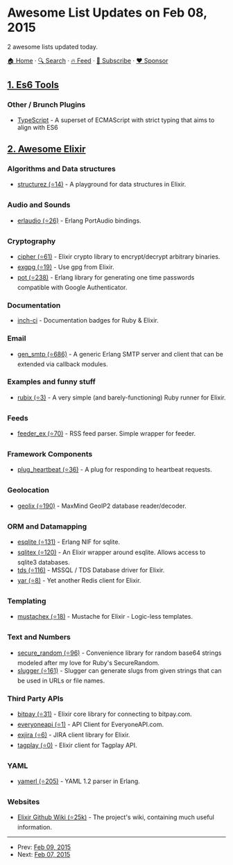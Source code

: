 # Awesome List Updates on Feb 08, 2015

2 awesome lists updated today.

[🏠 Home](/README.md) · [🔍 Search](https://www.trackawesomelist.com/search/) · [🔥 Feed](https://www.trackawesomelist.com/rss.xml) · [📮 Subscribe](https://trackawesomelist.us17.list-manage.com/subscribe?u=d2f0117aa829c83a63ec63c2f&id=36a103854c) · [❤️  Sponsor](https://github.com/sponsors/theowenyoung)



## [1. Es6 Tools](/content/addyosmani/es6-tools/README.md)

### Other / Brunch Plugins

*   [TypeScript](http://www.typescriptlang.org/) - A superset of ECMAScript with strict typing that aims to align with ES6

## [2. Awesome Elixir](/content/h4cc/awesome-elixir/README.md)

### Algorithms and Data structures

*   [structurez (⭐14)](https://github.com/hamiltop/structurez) - A playground for data structures in Elixir.

### Audio and Sounds

*   [erlaudio (⭐26)](https://github.com/asonge/erlaudio) - Erlang PortAudio bindings.

### Cryptography

*   [cipher (⭐61)](https://github.com/rubencaro/cipher) - Elixir crypto library to encrypt/decrypt arbitrary binaries.
*   [exgpg (⭐19)](https://github.com/rozap/exgpg) - Use gpg from Elixir.
*   [pot (⭐238)](https://github.com/yuce/pot) - Erlang library for generating one time passwords compatible with Google Authenticator.

### Documentation

*   [inch-ci](http://inch-ci.org/) - Documentation badges for Ruby & Elixir.

### Email

*   [gen\_smtp (⭐686)](https://github.com/Vagabond/gen_smtp) - A generic Erlang SMTP server and client that can be extended via callback modules.

### Examples and funny stuff

*   [rubix (⭐3)](https://github.com/YellowApple/Rubix) - A very simple (and barely-functioning) Ruby runner for Elixir.

### Feeds

*   [feeder\_ex (⭐70)](https://github.com/manukall/feeder_ex) - RSS feed parser. Simple wrapper for feeder.

### Framework Components

*   [plug\_heartbeat (⭐36)](https://github.com/whatyouhide/plug_heartbeat) - A plug for responding to heartbeat requests.

### Geolocation

*   [geolix (⭐190)](https://github.com/mneudert/geolix) - MaxMind GeoIP2 database reader/decoder.

### ORM and Datamapping

*   [esqlite (⭐131)](https://github.com/mmzeeman/esqlite) - Erlang NIF for sqlite.
*   [sqlitex (⭐120)](https://github.com/mmmries/sqlitex) - An Elixir wrapper around esqlite. Allows access to sqlite3 databases.
*   [tds (⭐116)](https://github.com/livehelpnow/tds) - MSSQL / TDS Database driver for Elixir.
*   [yar (⭐8)](https://github.com/dantswain/yar) - Yet another Redis client for Elixir.

### Templating

*   [mustachex (⭐18)](https://github.com/jui/mustachex) - Mustache for Elixir - Logic-less templates.

### Text and Numbers

*   [secure\_random (⭐96)](https://github.com/patricksrobertson/secure_random.ex) - Convenience library for random base64 strings modeled after my love for Ruby's SecureRandom.
*   [slugger (⭐161)](https://github.com/h4cc/slugger) - Slugger can generate slugs from given strings that can be used in URLs or file names.

### Third Party APIs

*   [bitpay (⭐31)](https://github.com/bitpay/elixir-client) - Elixir core library for connecting to bitpay.com.
*   [everyoneapi (⭐1)](https://github.com/knewter/everyoneapi) - API Client for EveryoneAPI.com.
*   [exjira (⭐6)](https://github.com/mattweldon/exjira) - JIRA client library for Elixir.
*   [tagplay (⭐0)](https://github.com/tagplay/elixir-tagplay) - Elixir client for Tagplay API.

### YAML

*   [yamerl (⭐205)](https://github.com/yakaz/yamerl) - YAML 1.2 parser in Erlang.

### Websites

*   [Elixir Github Wiki (⭐25k)](https://github.com/elixir-lang/elixir/wiki) - The project's wiki, containing much useful information.

---

- Prev: [Feb 09, 2015](/content/2015/02/09/README.md)
- Next: [Feb 07, 2015](/content/2015/02/07/README.md)